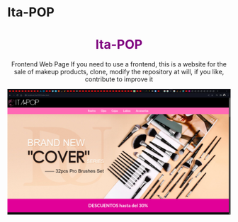 # Ita-POP

<h1 align="center" style="color: purple"> Ita-POP </h1>

<p align="center">Frontend Web Page If you need to use a frontend, this is a website for the sale of makeup products, clone, modify the repository at will, if you like, contribute to improve it</p>

![alt text](https://github.com/KevoTHRASHER/Ita-POP/blob/master/img/Screenshots/1.png?raw=true)
